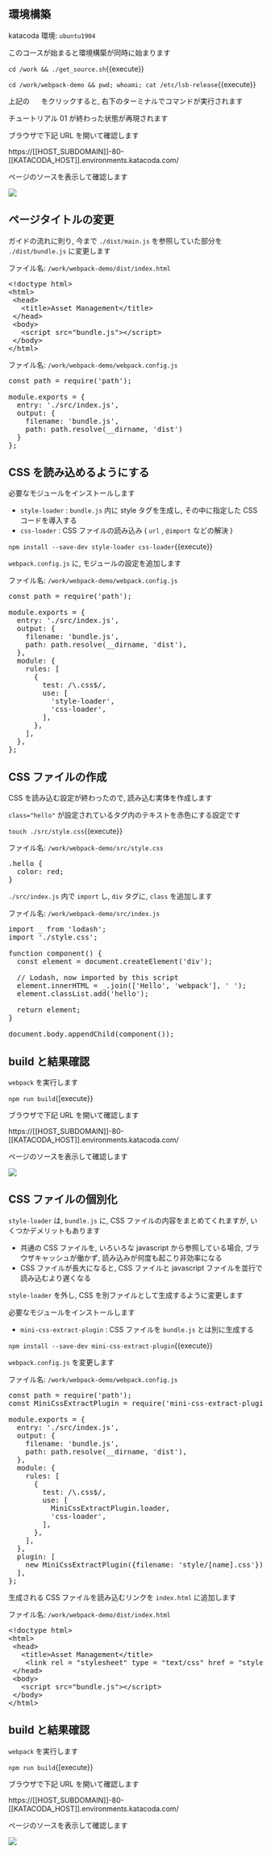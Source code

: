 ## 環境構築

katacoda 環境: `ubuntu1904`

このコースが始まると環境構築が同時に始まります

`cd /work && ./get_source.sh`{{execute}}

`cd /work/webpack-demo && pwd; whoami; cat /etc/lsb-release`{{execute}}

上記の <img src='https://i.gyazo.com/b1360ae66c0324fa407acb121d67ad48.png' width=15px> をクリックすると, 右下のターミナルでコマンドが実行されます

チュートリアル 01 が終わった状態が再現されます

ブラウザで下記 URL を開いて確認します

https://[[HOST_SUBDOMAIN]]-80-[[KATACODA_HOST]].environments.katacoda.com/

ページのソースを表示して確認します

![](https://i.gyazo.com/f7b33664971e5dcc125f304ba2d1d0e7.png)

## ページタイトルの変更

ガイドの流れに則り, 今まで `./dist/main.js` を参照していた部分を `./dist/bundle.js` に変更します

ファイル名: `/work/webpack-demo/dist/index.html`

<pre class="file" data-filename="/work/webpack-demo/dist/index.html" data-target="replace">
&lt;!doctype html&gt;
&lt;html&gt;
 &lt;head&gt;
   &lt;title&gt;Asset Management&lt;/title&gt;
 &lt;/head&gt;
 &lt;body&gt;
   &lt;script src="bundle.js"&gt;&lt;/script&gt;
 &lt;/body&gt;
&lt;/html&gt;
</pre>

ファイル名: `/work/webpack-demo/webpack.config.js`

<pre class="file" data-filename="/work/webpack-demo/webpack.config.js" data-target="replace">
const path = require('path');

module.exports = {
  entry: './src/index.js',
  output: {
    filename: 'bundle.js',
    path: path.resolve(__dirname, 'dist')
  }
};
</pre>

## CSS を読み込めるようにする

必要なモジュールをインストールします

- `style-loader` : `bundle.js` 内に style タグを生成し, その中に指定した CSS コードを導入する
- `css-loader` : CSS ファイルの読み込み ( `url` , `@import` などの解決 )

`npm install --save-dev style-loader css-loader`{{execute}}

`webpack.config.js` に, モジュールの設定を追加します

ファイル名: `/work/webpack-demo/webpack.config.js`

<pre class="file" data-filename="/work/webpack-demo/webpack.config.js" data-target="replace">
const path = require('path');

module.exports = {
  entry: './src/index.js',
  output: {
    filename: 'bundle.js',
    path: path.resolve(__dirname, 'dist'),
  },
  module: {
    rules: [
      {
        test: /\.css$/,
        use: [
          'style-loader',
          'css-loader',
        ],
      },
    ],
  },
};
</pre>

## CSS ファイルの作成

CSS を読み込む設定が終わったので, 読み込む実体を作成します

`class="hello"` が設定されているタグ内のテキストを赤色にする設定です

`touch ./src/style.css`{{execute}}

ファイル名: `/work/webpack-demo/src/style.css`

<pre class="file" data-filename="/work/webpack-demo/src/style.css" data-target="replace">
.hello {
  color: red;
}
</pre>

`./src/index.js` 内で `import` し, `div` タグに, `class` を追加します

ファイル名: `/work/webpack-demo/src/index.js`

<pre class="file" data-filename="/work/webpack-demo/src/index.js" data-target="replace">
import _ from 'lodash';
import './style.css';

function component() {
  const element = document.createElement('div');

  // Lodash, now imported by this script
  element.innerHTML = _.join(['Hello', 'webpack'], ' ');
  element.classList.add('hello');

  return element;
}

document.body.appendChild(component());
</pre>

## build と結果確認

`webpack` を実行します

`npm run build`{[execute}}

ブラウザで下記 URL を開いて確認します

https://[[HOST_SUBDOMAIN]]-80-[[KATACODA_HOST]].environments.katacoda.com/

ページのソースを表示して確認します

![](https://i.gyazo.com/f7b33664971e5dcc125f304ba2d1d0e7.png)

## CSS ファイルの個別化

`style-loader` は, `bundle.js` に, CSS ファイルの内容をまとめてくれますが, いくつかデメリットもあります
- 共通の CSS ファイルを, いろいろな javascript から参照している場合, ブラウザキャッシュが働かず, 読み込みが何度も起こり非効率になる
- CSS ファイルが長大になると, CSS ファイルと javascript ファイルを並行で読み込むより遅くなる

`style-loader` を外し, CSS を別ファイルとして生成するように変更します

必要なモジュールをインストールします

- `mini-css-extract-plugin` : CSS ファイルを `bundle.js` とは別に生成する

`npm install --save-dev mini-css-extract-plugin`{{execute}}

`webpack.config.js` を変更します

ファイル名: `/work/webpack-demo/webpack.config.js`

<pre class="file" data-filename="/work/webpack-demo/webpack.config.js" data-target="replace">
const path = require('path');
const MiniCssExtractPlugin = require('mini-css-extract-plugin');

module.exports = {
  entry: './src/index.js',
  output: {
    filename: 'bundle.js',
    path: path.resolve(__dirname, 'dist'),
  },
  module: {
    rules: [
      {
        test: /\.css$/,
        use: [
          MiniCssExtractPlugin.loader,
          'css-loader',
        ],
      },
    ],
  },
  plugin: [
    new MiniCssExtractPlugin({filename: 'style/[name].css'})
  ],
};
</pre>

生成される CSS ファイルを読み込むリンクを `index.html` に追加します

ファイル名: `/work/webpack-demo/dist/index.html`

<pre class="file" data-filename="/work/webpack-demo/dist/index.html" data-target="replace">
&lt;!doctype html&gt;
&lt;html&gt;
 &lt;head&gt;
   &lt;title&gt;Asset Management&lt;/title&gt;
    &lt;link rel = "stylesheet" type = "text/css" href = "style/main.css" /&gt;
 &lt;/head&gt;
 &lt;body&gt;
   &lt;script src="bundle.js"&gt;&lt;/script&gt;
 &lt;/body&gt;
&lt;/html&gt;
</pre>

## build と結果確認

`webpack` を実行します

`npm run build`{[execute}}

ブラウザで下記 URL を開いて確認します

https://[[HOST_SUBDOMAIN]]-80-[[KATACODA_HOST]].environments.katacoda.com/

ページのソースを表示して確認します

![](https://i.gyazo.com/f7b33664971e5dcc125f304ba2d1d0e7.png)
